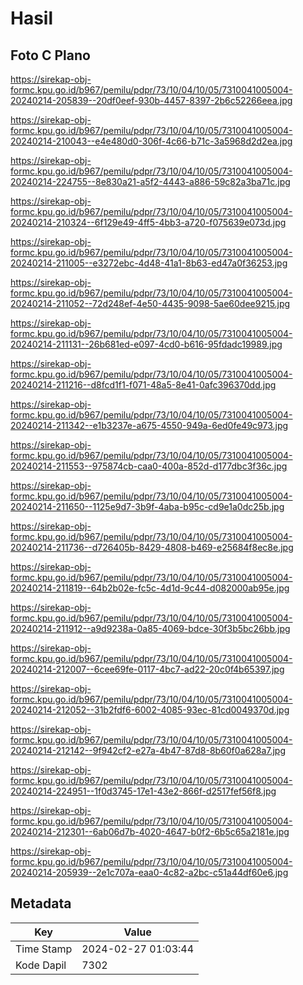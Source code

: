 # Hasil

## Foto C Plano

https://sirekap-obj-formc.kpu.go.id/b967/pemilu/pdpr/73/10/04/10/05/7310041005004-20240214-205839--20df0eef-930b-4457-8397-2b6c52266eea.jpg

https://sirekap-obj-formc.kpu.go.id/b967/pemilu/pdpr/73/10/04/10/05/7310041005004-20240214-210043--e4e480d0-306f-4c66-b71c-3a5968d2d2ea.jpg

https://sirekap-obj-formc.kpu.go.id/b967/pemilu/pdpr/73/10/04/10/05/7310041005004-20240214-224755--8e830a21-a5f2-4443-a886-59c82a3ba71c.jpg

https://sirekap-obj-formc.kpu.go.id/b967/pemilu/pdpr/73/10/04/10/05/7310041005004-20240214-210324--6f129e49-4ff5-4bb3-a720-f075639e073d.jpg

https://sirekap-obj-formc.kpu.go.id/b967/pemilu/pdpr/73/10/04/10/05/7310041005004-20240214-211005--e3272ebc-4d48-41a1-8b63-ed47a0f36253.jpg

https://sirekap-obj-formc.kpu.go.id/b967/pemilu/pdpr/73/10/04/10/05/7310041005004-20240214-211052--72d248ef-4e50-4435-9098-5ae60dee9215.jpg

https://sirekap-obj-formc.kpu.go.id/b967/pemilu/pdpr/73/10/04/10/05/7310041005004-20240214-211131--26b681ed-e097-4cd0-b616-95fdadc19989.jpg

https://sirekap-obj-formc.kpu.go.id/b967/pemilu/pdpr/73/10/04/10/05/7310041005004-20240214-211216--d8fcd1f1-f071-48a5-8e41-0afc396370dd.jpg

https://sirekap-obj-formc.kpu.go.id/b967/pemilu/pdpr/73/10/04/10/05/7310041005004-20240214-211342--e1b3237e-a675-4550-949a-6ed0fe49c973.jpg

https://sirekap-obj-formc.kpu.go.id/b967/pemilu/pdpr/73/10/04/10/05/7310041005004-20240214-211553--975874cb-caa0-400a-852d-d177dbc3f36c.jpg

https://sirekap-obj-formc.kpu.go.id/b967/pemilu/pdpr/73/10/04/10/05/7310041005004-20240214-211650--1125e9d7-3b9f-4aba-b95c-cd9e1a0dc25b.jpg

https://sirekap-obj-formc.kpu.go.id/b967/pemilu/pdpr/73/10/04/10/05/7310041005004-20240214-211736--d726405b-8429-4808-b469-e25684f8ec8e.jpg

https://sirekap-obj-formc.kpu.go.id/b967/pemilu/pdpr/73/10/04/10/05/7310041005004-20240214-211819--64b2b02e-fc5c-4d1d-9c44-d082000ab95e.jpg

https://sirekap-obj-formc.kpu.go.id/b967/pemilu/pdpr/73/10/04/10/05/7310041005004-20240214-211912--a9d9238a-0a85-4069-bdce-30f3b5bc26bb.jpg

https://sirekap-obj-formc.kpu.go.id/b967/pemilu/pdpr/73/10/04/10/05/7310041005004-20240214-212007--6cee69fe-0117-4bc7-ad22-20c0f4b65397.jpg

https://sirekap-obj-formc.kpu.go.id/b967/pemilu/pdpr/73/10/04/10/05/7310041005004-20240214-212052--31b2fdf6-6002-4085-93ec-81cd0049370d.jpg

https://sirekap-obj-formc.kpu.go.id/b967/pemilu/pdpr/73/10/04/10/05/7310041005004-20240214-212142--9f942cf2-e27a-4b47-87d8-8b60f0a628a7.jpg

https://sirekap-obj-formc.kpu.go.id/b967/pemilu/pdpr/73/10/04/10/05/7310041005004-20240214-224951--1f0d3745-17e1-43e2-866f-d2517fef56f8.jpg

https://sirekap-obj-formc.kpu.go.id/b967/pemilu/pdpr/73/10/04/10/05/7310041005004-20240214-212301--6ab06d7b-4020-4647-b0f2-6b5c65a2181e.jpg

https://sirekap-obj-formc.kpu.go.id/b967/pemilu/pdpr/73/10/04/10/05/7310041005004-20240214-205939--2e1c707a-eaa0-4c82-a2bc-c51a44df60e6.jpg


## Metadata

| Key        | Value               |
| ---------- | ------------------- |
| Time Stamp | 2024-02-27 01:03:44 |
| Kode Dapil | 7302                |



